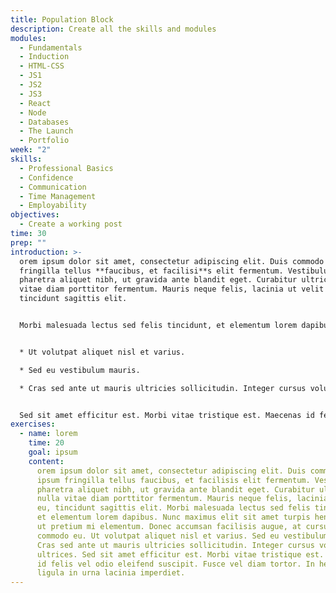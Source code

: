 ```yaml
---
title: Population Block
description: Create all the skills and modules
modules:
  - Fundamentals
  - Induction
  - HTML-CSS
  - JS1
  - JS2
  - JS3
  - React
  - Node
  - Databases
  - The Launch
  - Portfolio
week: "2"
skills:
  - Professional Basics
  - Confidence
  - Communication
  - Time Management
  - Employability
objectives:
  - Create a working post
time: 30
prep: ""
introduction: >-
  orem ipsum dolor sit amet, consectetur adipiscing elit. Duis commodo ipsum
  fringilla tellus **faucibus, et facilisi**s elit fermentum. Vestibulum
  pharetra aliquet nibh, ut gravida ante blandit eget. Curabitur ultricies nulla
  vitae diam porttitor fermentum. Mauris neque felis, lacinia ut velit eu,
  tincidunt sagittis elit. 


  Morbi malesuada lectus sed felis tincidunt, et elementum lorem dapibus. Nunc maximus elit sit amet turpis hendrerit, ut pretium mi elementum. **Donec accumsan facilisis** augue, at cursus lectus commodo eu. 


  * Ut volutpat aliquet nisl et varius. 

  * Sed eu vestibulum mauris. 

  * Cras sed ante ut mauris ultricies sollicitudin. Integer cursus volutpat ultrices. 


  Sed sit amet efficitur est. Morbi vitae tristique est. Maecenas id felis vel odio eleifend suscipit. Fusce vel diam tortor. In hendrerit ligula in urna lacinia imperdiet.
exercises:
  - name: lorem
    time: 20
    goal: ipsum
    content:
      orem ipsum dolor sit amet, consectetur adipiscing elit. Duis commodo
      ipsum fringilla tellus faucibus, et facilisis elit fermentum. Vestibulum
      pharetra aliquet nibh, ut gravida ante blandit eget. Curabitur ultricies
      nulla vitae diam porttitor fermentum. Mauris neque felis, lacinia ut velit
      eu, tincidunt sagittis elit. Morbi malesuada lectus sed felis tincidunt,
      et elementum lorem dapibus. Nunc maximus elit sit amet turpis hendrerit,
      ut pretium mi elementum. Donec accumsan facilisis augue, at cursus lectus
      commodo eu. Ut volutpat aliquet nisl et varius. Sed eu vestibulum mauris.
      Cras sed ante ut mauris ultricies sollicitudin. Integer cursus volutpat
      ultrices. Sed sit amet efficitur est. Morbi vitae tristique est. Maecenas
      id felis vel odio eleifend suscipit. Fusce vel diam tortor. In hendrerit
      ligula in urna lacinia imperdiet.
---
```

